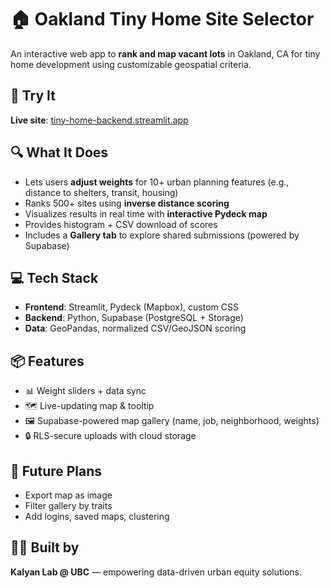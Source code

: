 # 🏠 Oakland Tiny Home Site Selector

An interactive web app to **rank and map vacant lots** in Oakland, CA for tiny home development using customizable geospatial criteria.

## 🚀 Try It

**Live site**: [tiny-home-backend.streamlit.app](https://tiny-home-backend.streamlit.app)

## 🔍 What It Does

- Lets users **adjust weights** for 10+ urban planning features (e.g., distance to shelters, transit, housing)
- Ranks 500+ sites using **inverse distance scoring**
- Visualizes results in real time with **interactive Pydeck map**
- Provides histogram + CSV download of scores
- Includes a **Gallery tab** to explore shared submissions (powered by Supabase)

## 💻 Tech Stack

- **Frontend**: Streamlit, Pydeck (Mapbox), custom CSS
- **Backend**: Python, Supabase (PostgreSQL + Storage)
- **Data**: GeoPandas, normalized CSV/GeoJSON scoring

## 📦 Features

- 📊 Weight sliders + data sync
- 🗺️ Live-updating map & tooltip
- 🖼️ Supabase-powered map gallery (name, job, neighborhood, weights)
- 🔒 RLS-secure uploads with cloud storage

## 🌱 Future Plans

- Export map as image
- Filter gallery by traits
- Add logins, saved maps, clustering

## 👨‍🔬 Built by

**Kalyan Lab @ UBC** — empowering data-driven urban equity solutions.
